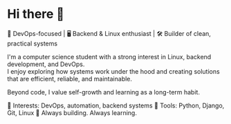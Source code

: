 # Hi there 👋

🚀 DevOps-focused | 🖥️ Backend & Linux enthusiast | 🛠️ Builder of clean, practical systems

I'm a computer science student with a strong interest in Linux, backend development, and DevOps.  
I enjoy exploring how systems work under the hood and creating solutions that are efficient, reliable, and maintainable.

Beyond code, I value self-growth and learning as a long-term habit.

📌 Interests: DevOps, automation, backend systems
🧰 Tools: Python, Django, Git, Linux
🧠 Always building. Always learning.
